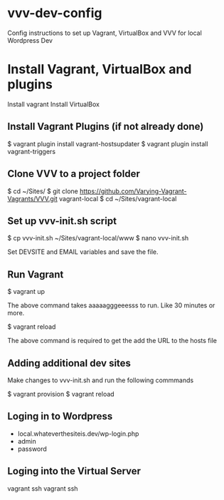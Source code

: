 # vvv-dev-config
Config instructions to set up Vagrant, VirtualBox and VVV for local Wordpress Dev

# Install Vagrant, VirtualBox and plugins

Install vagrant
Install VirtualBox

## Install Vagrant Plugins (if not already done)

$ vagrant plugin install vagrant-hostsupdater
$ vagrant plugin install vagrant-triggers

## Clone VVV to a project folder

$ cd ~/Sites/
$ git clone https://github.com/Varying-Vagrant-Vagrants/VVV.git vagrant-local
$ cd ~/Sites/vagrant-local

## Set up vvv-init.sh script 

$ cp vvv-init.sh ~/Sites/vagrant-local/www
$ nano vvv-init.sh

Set DEVSITE and EMAIL variables and save the file.

## Run Vagrant

$ vagrant up

The above command takes aaaaagggeeesss to run. Like 30 minutes or more. 

$ vagrant reload

The above command is required to get the add the URL to the hosts file

## Adding additional dev sites

Make changes to vvv-init.sh and run the following commmands

$ vagrant provision
$ vagrant reload

## Loging in to Wordpress

- local.whateverthesiteis.dev/wp-login.php
- admin
- password

## Loging into the Virtual Server

vagrant ssh
vagrant ssh
